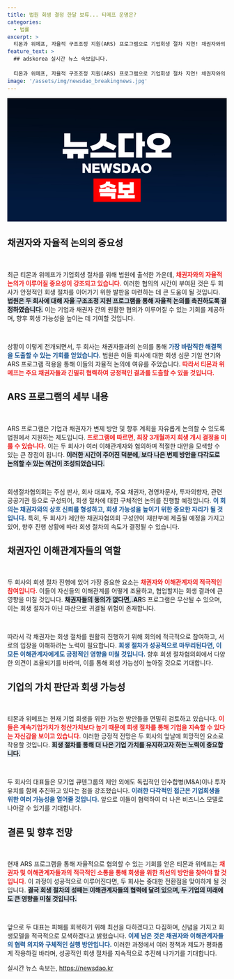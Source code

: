 ```yaml
---
title: 법원 회생 결정 한달 보류... 티메프 운명은?
categories:
  - 법률
excerpt: >
  티몬과 위메프, 자율적 구조조정 지원(ARS) 프로그램으로 기업회생 절차 지연! 채권자와의 협의 시간을 확보한 두 기업의 회생 여부는 다음달 결정. 전환점에 선 이들이 선택할 미래는? 클릭해보세요!
feature_text: >
  ## adskorea 실시간 뉴스 속보입니다.

  티몬과 위메프, 자율적 구조조정 지원(ARS) 프로그램으로 기업회생 절차 지연! 채권자와의 협의 시간을 확보한 두 기업의 회생 여부는 다음달 결정. 전환점에 선 이들이 선택할 미래는? 클릭해보세요!
image: '/assets/img/newsdao_breakingnews.jpg'
---
```


<p><img src="/assets/img/newsdao_breakingnews.jpg" alt="adskorea 속보" /></p>

<h2 data-ke-size="size26">채권자와 자율적 논의의 중요성</h2>

<p data-ke-size="size16">&nbsp;</p>

<p>최근 티몬과 위메프가 기업회생 절차를 위해 법원에 출석한 가운데, <b><span style="color: #ee2323;">채권자와의 자율적 논의가 이루어질 중요성이 강조되고 있습니다.</span></b> 이러한 협의의 시간이 부여된 것은 두 회사가 안정적인 회생 절차를 이어가기 위한 발판을 마련하는 데 큰 도움이 될 것입니다. <b><span style="background-color: #21538527;">법원은 두 회사에 대해 자율 구조조정 지원 프로그램을 통해 자율적 논의를 촉진하도록 결정하였습니다.</span></b> 이는 기업과 채권자 간의 원활한 협의가 이루어질 수 있는 기회를 제공하며, 향후 회생 가능성을 높이는 데 기여할 것입니다. </p>

<p data-ke-size="size16">&nbsp;</p>

<p>상황이 이렇게 전개되면서, 두 회사는 채권자들과의 논의를 통해 <b><span style="color: #1a5490;">가장 바람직한 해결책을 도출할 수 있는 기회를 얻었습니다.</span></b> 법원은 이들 회사에 대한 회생 심문 기일 연기와 ARS 프로그램 적용을 통해 이들의 자율적 논의에 여유를 주었습니다. <b><span style="color: #ee2323;">따라서 티몬과 위메프는 주요 채권자들과 긴밀히 협력하여 긍정적인 결과를 도출할 수 있을 것입니다.</span></b></p>

<h2 data-ke-size="size26">ARS 프로그램의 세부 내용</h2>

<p data-ke-size="size16">&nbsp;</p>

<p>ARS 프로그램은 기업과 채권자가 변제 방안 및 향후 계획을 자유롭게 논의할 수 있도록 법원에서 지원하는 제도입니다. <b><span style="color: #ee2323;">프로그램에 따르면, 최장 3개월까지 회생 개시 결정을 미룰 수 있습니다.</span></b> 이는 두 회사가 여러 이해관계자와 협의하며 적절한 대안을 모색할 수 있는 큰 장점이 됩니다. <b><span style="background-color: #21538527;">이러한 시간이 주어진 덕분에, 보다 나은 변제 방안을 다각도로 논의할 수 있는 여건이 조성되었습니다.</span></b></p>

<p data-ke-size="size16">&nbsp;</p>

<p>회생절차협의회는 주심 판사, 회사 대표자, 주요 채권자, 경영자문사, 투자의향자, 관련 공공기관 등으로 구성되어, 회생 절차에 대한 구체적인 논의를 진행할 예정입니다. <b><span style="color: #1a5490;">이 회의는 채권자와의 상호 신뢰를 형성하고, 회생 가능성을 높이기 위한 중요한 자리가 될 것입니다.</span></b> 특히, 두 회사가 제안한 채권자협의회 구성안이 재판부에 제출될 예정을 가지고 있어, 향후 진행 상황에 따라 회생 절차의 속도가 결정될 수 있습니다.</p>

<h2 data-ke-size="size26">채권자인 이해관계자들의 역할</h2>

<p data-ke-size="size16">&nbsp;</p>

<p>두 회사의 회생 절차 진행에 있어 가장 중요한 요소는 <b><span style="color: #ee2323;">채권자와 이해관계자의 적극적인 참여입니다.</span></b> 이들이 자신들의 이해관계를 어떻게 조율하고, 협업할지는 회생 결과에 큰 영향을 미칠 것입니다. <b><span style="background-color: #21538527;">채권자들의 동의가 없다면,.AR</span></b>S 프로그램은 무산될 수 있으며, 이는 회생 절차가 아닌 파산으로 귀결될 위험이 존재합니다.</p>

<p data-ke-size="size16">&nbsp;</p>

<p>따라서 각 채권자는 회생 절차를 원활히 진행하기 위해 회의에 적극적으로 참여하고, 서로의 입장을 이해하려는 노력이 필요합니다. <b><span style="color: #1a5490;">회생 절차가 성공적으로 마무리된다면, 이 모든 이해관계자에게도 긍정적인 영향을 미칠 것입니다.</span></b> 향후 회생 절차협의회에서 다양한 의견이 조율되기를 바라며, 이를 통해 회생 가능성이 높아질 것으로 기대합니다.</p>

<h2 data-ke-size="size26">기업의 가치 판단과 회생 가능성</h2>

<p data-ke-size="size16">&nbsp;</p>

<p>티몬과 위메프는 현재 기업 회생을 위한 가능한 방안들을 면밀히 검토하고 있습니다. <b><span style="color: #ee2323;">이들은 계속기업가치가 청산가치보다 높기 때문에 회생 절차를 통해 기업을 지속할 수 있다는 자신감을 보이고 있습니다.</span></b> 이러한 긍정적 전망은 두 회사의 앞날에 희망적인 요소로 작용할 것입니다. <b><span style="background-color: #21538527;">회생 절차를 통해 더 나은 기업 가치를 유지하고자 하는 노력이 중요합니다.</span></b></p>

<p data-ke-size="size16">&nbsp;</p>

<p>두 회사의 대표들은 모기업 큐텐그룹의 제안 외에도 독립적인 인수합병(M&amp;A)이나 투자 유치를 함께 추진하고 있다는 점을 강조했습니다. <b><span style="color: #1a5490;">이러한 다각적인 접근은 기업회생을 위한 여러 가능성을 열어줄 것입니다.</span></b> 앞으로 이들이 협력하여 더 나은 비즈니스 모델로 나아갈 수 있기를 기대합니다.</p>

<h2 data-ke-size="size26">결론 및 향후 전망</h2>

<p data-ke-size="size16">&nbsp;</p>

<p>현재 ARS 프로그램을 통해 자율적으로 협의할 수 있는 기회를 얻은 티몬과 위메프는 <b><span style="color: #ee2323;">채권자 및 이해관계자들과의 적극적인 소통을 통해 회생을 위한 최선의 방안을 찾아야 할 것입니다.</span></b> 이 과정이 성공적으로 이루어진다면, 두 회사는 중대한 전환점을 맞이하게 될 것입니다. <b><span style="background-color: #21538527;">결국 회생 절차의 성패는 이해관계자들의 협력에 달려 있으며, 두 기업의 미래에도 큰 영향을 미칠 것입니다.</span></b></p>

<p data-ke-size="size16">&nbsp;</p>

<p>앞으로 두 대표는 피해를 회복하기 위해 최선을 다하겠다고 다짐하며, 신념을 가지고 회생모델을 적극적으로 모색하겠다고 밝혔습니다. <b><span style="color: #1a5490;">이제 남은 것은 채권자와 이해관계자들의 협력 의지와 구체적인 실행 방안입니다.</span></b> 이러한 과정에서 여러 정책과 제도가 평화롭게 작용하길 바라며, 성공적인 회생 절차를 지속적으로 추진해 나가기를 기대합니다.</p>
실시간 뉴스 속보는, <a href="https://newsdao.kr" rel="dofollow">https://newsdao.kr</a>


